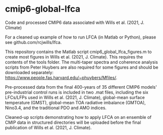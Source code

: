 # cmip6-global-lfca
Code and processed CMIP6 data associated with Wills et al. (2021, J. Climate)

For a cleaned up example of how to run LFCA (in Matlab or Python), please see github.com/rcjwills/lfca.

This repository contains the Matlab script cmip6_global_lfca_figures.m to create most figures in Wills et al. (2021, J. Climate). This requires the contents of the tools folder. The multi-taper spectra and coherence analysis scripts from Peter Huybers are also required for some figures and should be downloaded separately: https://www.people.fas.harvard.edu/~phuybers/Mfiles/. 

Pre-processed data from the final 400-years of 35 different CMIP6 models' pre-industrial control runs is included in two .mat files, including the six LFCs/LFPs used in Wills et al. (2021, J. Climate), global-mean surface temperature (GMST), global-mean TOA radiative imbalance (GMTOA), Nino3.4, and the traditional PDO and AMO indices. 

Cleaned-up scripts demonstrating how to apply LFCA on an ensemble of CMIP data in structured directories will be uploaded before the final publication of Wills et al. (2021, J. Climate). 
